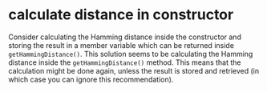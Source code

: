# calculate distance in constructor

Consider calculating the Hamming distance inside the constructor and storing the result in a member variable which can be returned inside `getHammingDistance()`.
This solution seems to be calculating the Hamming distance inside the `getHammingDistance()` method.
This means that the calculation might be done again, unless the result is stored and retrieved (in which case you can ignore this recommendation).
